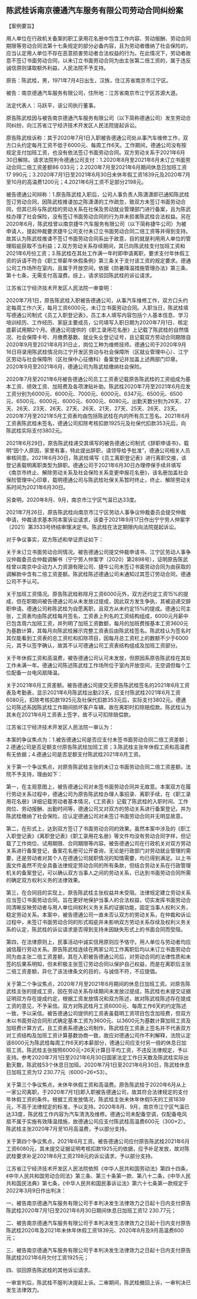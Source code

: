 ## 陈武桂诉南京德通汽车服务有限公司劳动合同纠纷案



【案例要旨】

用人单位在行政机关备案的职工录用花名册中包含工作内容、劳动报酬、劳动合同期限等劳动合同法第十七条规定的部分必备内容，且为劳动者缴纳了社会保险的，应当认定用人单位不存在恶意损害劳动者合法权益的行为。在此情况下，劳动者故意不签订书面劳动合同，以未订立书面劳动合同为由主张第二倍工资的，属于违反诚信原则谋取额外利益，人民法院不予支持。



原告：陈武桂，男，1971年7月4日出生，汉族，住江苏省南京市江宁区。

被告：南京德通汽车服务有限公司，住所地：江苏省南京市江宁区苏源大道。

法定代表人：马跃平，该公司执行董事。

原告陈武桂因与被告南京德通汽车服务有限公司（以下简称德通公司）发生劳动合同纠纷，向江苏省江宁经济技术开发区人民法院提起诉讼。

原告陈武桂诉称：其于2020年7月1日入职被告德通公司处从事汽车维修工作，双方口头约定每月工资不低于6000元、每周工作6天。工作期间，德通公司没有按规定支付加班工资，也没有依法签订书面劳动合同。双方劳动关系于2021年6月30日解除。请求法院判令德通公司支付：1.2020年8月至2021年6月未订立书面劳动合同二倍工资差额86 033元；2.2020年7月至2021年6月期间休息日加班工资17 990元；3.2020年7月1日至2021年6月30日未休年假工资1839元及2020年7月至10月的高温费1200元；4.2021年6月工资不足部分2198元。

被告德通公司辩称：1.原告陈武桂入职后，公司人事负责人陈潇潇即已通知陈武桂签订劳动合同，因陈武桂推诿加之陈潇潇的工作疏忽，致双方未签订书面劳动合同，但其已将与陈武桂的劳动关系在社保及劳动就业管理部门进行备案，且为陈武桂办理了社会保险，没有签订书面劳动合同的行为并未损害陈武桂合法权益。另在2020年6月，陈武桂曾以南京捷牛汽车服务有限公司（以下简称捷牛公司）为被申请人，提起仲裁要求捷牛公司支付未订立书面劳动合同二倍工资等并得到支持。故其认为陈武桂推诿不签订书面劳动合同系出于故意，目的就是利用用人单位的管理瑕疵获取不当利益；2.双方劳动关系存续期间，其已向陈武桂支付加班工资和2021年6月份工资；3.陈武桂在其处工作满一年时即申请离职，要求支付年休假工资的诉请不符合《职工带薪年休假条例》第三条关于支付该工资的规定要求。德通公司工作场所在室内，且属于开放空间，依据《防暑降温措施管理办法》第三条、第十七条，无需支付高温费。综上，请求驳回陈武桂的诉讼请求。

江苏省江宁经济技术开发区人民法院一审查明：

2020年7月1日，原告陈武桂入职被告德通公司，从事汽车维修工作，双方口头约定每周工作六天，每月工资6000元，未订立书面劳动合同。入职当日，陈武桂填写德通公司制式《员工入职登记表》，员工本人填写内容包括个人基本信息、学习培训经历、工作经历、家庭主要成员，公司填写入职日期为2020年7月1日、核定底薪试用期2个月。德通公司提供的《职工录用花名册》上记载了陈武桂的自然情况、社会保障卡号、月缴费基数、就业失业登记证号，且记载双方劳动合同期限自2020年9月至2021年8月31日止，岗位工种为维修技师。德通公司于2020年9月16日将录用陈武桂情况向江宁开发区劳动与社会保障所（区就业管理中心）、江宁区劳动与社会保障所（区社保中心征缴科）备案登记并加盖上述两部门印章。2020年9月至2021年6月，德通公司为陈武桂缴纳社会保险。

2020年7月至2021年6月被告德通公司员工工资表记载原告陈武桂的工资组成为基本工资、绩效工资、加班费及各项津贴补助。陈武桂2020年7月至2021年6月应发工资分别为6000元、6000元、7000元、6000元、6347元、6500元、6500元、6500元、6000元、6000元、6000元、6080元。出勤天数分别为26天、27天、26天、23天、26天、27天、26天、21天、27天、25天、26天、23天。2020年7月至2021年5月工资表均由包括陈武桂在内的所有员工签名。2021年6月工资表陈武桂未签名，德通公司扣除考核扣款1925元及社保代扣款353元后，向陈武桂实际支付3802元。

2021年6月29日，原告陈武桂递交其填写的被告德通公司制式《辞职申请书》，载明“因个人原因，家里有事，特此提出辞职，请领导给予批准”，德通公司相关人员审核同意。2021年6月30日，陈武桂填写《员工离职登记表》进行离职交接，该登记表载明离职类型为辞职。德通公司于2021年6月30日办理停保手续并填写《南京市终止、解除劳动关系及社会保险关系变更申报花名册》，该名册加盖社会保险管理中心印章，载明德通公司与陈武桂社保关系暂时终止，终止、解除劳动关系时间为2021年6月30日。

另查明，2020年8月、9月，南京市江宁区气温已达33度。

2021年7月26日，原告陈武桂向南京市江宁区劳动人事争议仲裁委员会提交仲裁申请，仲裁请求基本同本案诉讼请求，该委于2021年9月17日作出宁宁劳人仲案字〔2021〕第3533号终结审理决定书。陈武桂在法定期限内向法院提起诉讼。

对于争议事实，双方陈述和举证质证如下：

关于未订立书面劳动合同情况。被告德通公司提交仲裁申请书、江宁区劳动人事争议仲裁委员会仲裁调解书（宁宁劳人仲案字〔2020〕第2898号），证明原告陈武桂曾以南京中企动力人力资源有限公司、捷牛公司未签订书面劳动合同为由获取的调解款中含有二倍工资差额。陈武桂陈述德通公司未通知过其签订劳动合同，德通公司不予认可。

关于加班工资情况。原告陈武桂称除月工资6000元外，双方还约定工资15%的提成，但在职期间被告德通公司从未发放过提成，因此双方发生争执，其被迫递交辞职申请。德通公司称陈武桂为自愿离职，且双方从未约定15%的提成。德通公司主张，工资表均由陈武桂每月签名，工资表上列名的工资结构组成，6000元月薪中已包含周六加班工资，并列明了加班工资数额，每月的加班费按基本工资3600元为基数计算，其每月向陈武桂展示完整工资表后由陈武桂签名。陈武桂认为签名时其仅能看到工资表的总工资栏和扣除项目，因每月总工资栏上的数额不少于6000元，其予以签字确认，故其不认可德通公司工资表结构组成及加班工资部分。

关于年休假工资和高温费，被告德通公司认可未发放，但原因系原告陈武桂在其处工作未满一年。德通公司陈述陈武桂工作场所位于室内开放空间，无空调但每个工位配备一台电风扇降温。

关于2021年6月工资差额。被告德通公司提交无原告陈武桂签名的2021年6月工资表及考勤表，显示2021年6月陈武桂出勤23天，应支付陈武桂2021年6月工资6080元，扣除考核扣款1925元及社保代扣款353元后，实际支付3802元。德通公司陈述系因陈武桂工作期间损坏客户车辆，故在离职时扣除赔偿款。陈武桂认为其未在2021年6月工资表上签字，故不认可扣除赔偿款。

江苏省江宁经济技术开发区人民法院一审认为：

本案的争议焦点为：1.被告德通公司是否应支付未签书面劳动合同二倍工资差额；2.德通公司是否足额支付原告陈武桂加班工资；3.陈武桂主张年休假工资和高温费有无依据；4.德通公司是否足额支付陈武桂2021年6月工资。

关于第一个争议焦点，对原告陈武桂主张的未订立书面劳动合同二倍工资差额，法院不予支持，理由如下：

第一，在主观意图上，被告德通公司对未签书面劳动合同并无故意。本案双方在履行劳动关系过程中，德通公司为原告陈武桂办理人事招录、离职手续，在《职工录用花名册》详细记载劳动者基本情况，《工资表》记载了陈武桂的入职时间、工作岗位、劳动报酬、出勤时间等，德通公司又对双方的劳动关系进行备案登记，并为陈武桂缴纳了社会保险，应认定德通公司对未签订书面劳动合同并无明显故意。

第二，在形式上，达到双方签订了书面劳动合同的效果。虽然本案中涉及的《职工入职登记表》《离职登记表》《职工录用花名册》等文件均没有劳动合同字样，但记载了工作岗位、试用期限、合同期限等内容。被告德通公司在行政机关对双方劳动关系进行备案登记，备案花名册可公开查询，无论是行政部门对劳动就业管理的需要，还是劳动者对其个人在德通公司就职情况的知情需要，均已得到满足。以上书面文件虽然不完全具备法律规定劳动合同的所有条款，但结合劳动关系在行政管理机关的备案登记，可以确认双方当事人之间的劳动关系，已达到书面劳动合同所需的确定双方权利义务的法律效果。

第三，在合同目的实现上，原告陈武桂主张权益并未受阻。法律规定建立劳动关系应当签订书面劳动合同，旨在更好地保护当事人的合法权益，切实发挥书面劳动合同清晰反映劳动者与用人单位间权利义务关系的证据功能，固定当事人权利义务，稳定劳动关系。本案中，被告德通公司一直未否认双方的劳动关系，在仲裁和诉讼过程中，未签订书面劳动合同的形式瑕疵并未影响双方劳动关系存续及权利义务关系的认定，陈武桂的诉讼请求是否得到支持未因缺失形式上的书面合同而受阻。

第四，在法律原则上，民事活动中诚实信用原则应予恪守。用人单位与劳动者均应诚信履行劳动关系。原告陈武桂连续在两家公司工作离职后均以未订立书面劳动合同为由主张二倍工资差额，其在入职被告德通公司后，对劳动合同的法律性质和未签的后果系明知，但未积极主张签订劳动合同以保护自己权益，而是在离职后主张二倍工资差额，异化了该法律条文的目的，与诚信不符，不应提倡。

关于第二个争议焦点，2020年7月至2021年6月期间的休息日加班工资。对原告陈武桂主张的提成工资，因在劳动关系存续期间未发放过提成，陈武桂也未提交证据证明双方存在提成约定，根据工资发放情况和双方陈述，故对陈武桂陈述存在提成工资的意见，不予采信。双方对陈武桂月工资6000元、每周工作6天的约定陈述一致，予以采信。被告德通公司提供的工资表虽载明工资项目包含加班费，但双方未以书面劳动合同形式确定基本工资为3600元、以3600元为基数计算加班工资及加班费计算方式，且工资表系德通公司制作，陈武桂在工资表上签名并不代表双方对工资结构及加班工资计算基数协商一致，故应对德通公司作不利解释，法院认定该6000元为陈武桂每周工作6天的本薪部分，德通公司应支付另一倍的休息日加班工资。陈武桂主张按照6000元÷26天计算日平均工资，不违反法律规定，予以支持。参考2020年7月1日至2021年6月30日国家法定工作日天数及陈武桂实际出勤天数，陈武桂53个休息日加班。2020年7月1日至2021年6月30日，陈武桂休息日加班工资为12 230.77元（6000÷26×53）。

关于第三个争议焦点，未休年休假工资和高温费。原告陈武桂于2020年6月从上一家公司离职，于2020年7月1日即入职被告德通公司，故其符合法律规定的支付年休假工资的条件。根据工资发放情况，陈武桂主张未休年休假5天的工资1839元，不高于法律规定的标准，予以支持。2020年8月、9月，南京市江宁区气温已达33度，陈武桂工作内容为汽车清洗及维修。德通公司未配备空调，仅配备电风扇不属于实施有效降温措施，故德通公司应支付陈武桂高温费600元（300×2）。陈武桂主张2020年7月至10月高温费，予以部分支持。

关于第四个争议焦点，2021年6月工资。被告德通公司应付原告陈武桂2021年6月工资6080元，其未提交证据证明考核扣款1925元的依据，应予补足发放，故对陈武桂要求补足2021年6月工资2198元的诉讼请求，予以部分支持。

江苏省江宁经济技术开发区人民法院依照《中华人民共和国劳动法》第四十四条，《中华人民共和国劳动合同法》第三条、第三十条第一款、第八十二条，《中华人民共和国民法典》第七条，《中华人民共和国民事诉讼法》第六十七条第一款规定于2022年3月9日作出判决：

一、被告南京德通汽车服务有限公司于本判决发生法律效力之日起十日内支付原告陈武桂2020年7月1日至2021年6月30日期间休息日加班工资12 230.77元；

二、被告南京德通汽车服务有限公司于本判决发生法律效力之日起十日内支付原告陈武桂2020年及2021年未休年休假工资1839元、2020年8月及9月高温费600元；

三、被告南京德通汽车服务有限公司于本判决发生法律效力之日起十日内支付原告陈武桂2021年6月欠付工资1925元；

四、驳回原告陈武桂的其他诉讼请求。

一审宣判后，陈武桂不服判决提起上诉。二审期间，陈武桂撤回上诉，一审判决已发生法律效力。




